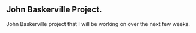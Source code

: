 ## John Baskerville Project.

John Baskerville project that I will be working on over the next few weeks.